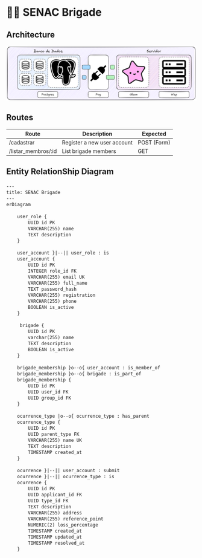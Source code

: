 # 👩‍🚒 SENAC Brigade

## Architecture

![Backend Architecture](assets/backend_architecture.png)

## Routes

| Route               | Description                 | Expected    |
| ------------------- | --------------------------- | ----------- |
| /cadastrar          | Register a new user account | POST (Form) |
| /listar_membros/:id | List brigade members        | GET         |

## Entity RelationShip Diagram

```mermaid
---
title: SENAC Brigade
---
erDiagram

    user_role {
        UUID id PK
        VARCHAR(255) name
        TEXT description
    }

    user_account }|--|| user_role : is
    user_account {
        UUID id PK
        INTEGER role_id FK
        VARCHAR(255) email UK
        VARCHAR(255) full_name
        TEXT password_hash
        VARCHAR(255) registration
        VARCHAR(255) phone
        BOOLEAN is_active
    }

     brigade {
        UUID id PK
        varchar(255) name
        TEXT description
        BOOLEAN is_active
    }

    brigade_membership }o--o{ user_account : is_member_of
    brigade_membership }o--o{ brigade : is_part_of
    brigade_membership {
        UUID id PK
        UUID user_id FK
        UUID group_id FK
    }

    ocurrence_type |o--o{ ocurrence_type : has_parent
    ocurrence_type {
        UUID id PK
        UUID parent_type FK
        VARCHAR(255) name UK
        TEXT description
        TIMESTAMP created_at
    }

    ocurrence }|--|| user_account : submit
    ocurrence }|--|| ocurrence_type : is
    ocurrence {
        UUID id PK
        UUID applicant_id FK
        UUID type_id FK
        TEXT description
        VARCHAR(255) address
        VARCHAR(255) reference_point
        NUMERIC(2) loss_percentage
        TIMESTAMP created_at
        TIMESTAMP updated_at
        TIMESTAMP resolved_at
    }
```
